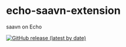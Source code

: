 # echo-saavn-extension
saavn on Echo

[![GitHub release (latest by date)](https://img.shields.io/github/v/release/Abhishek890/Echo-Saavn-Extension?style=for-the-badge&logo=github)](https://github.com/Abhishek890/Echo-Saavn-Extension/releases/latest)

